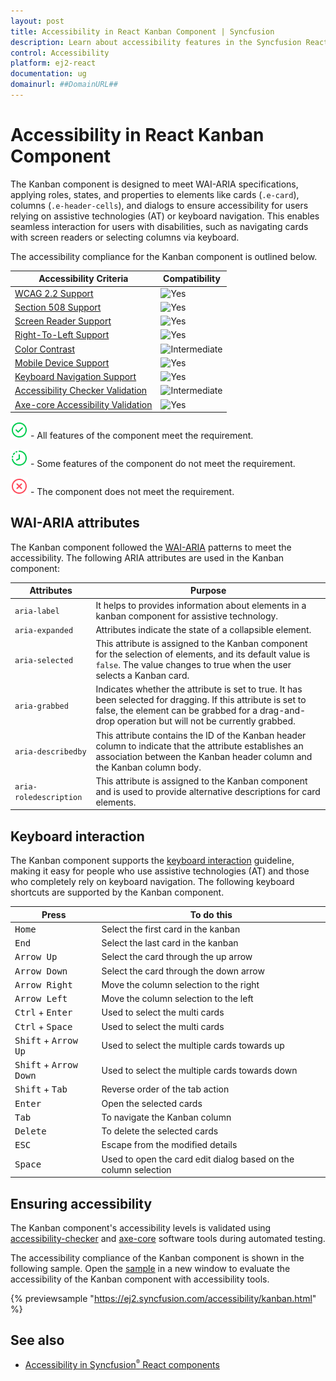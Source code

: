 ```yaml
---
layout: post
title: Accessibility in React Kanban Component | Syncfusion
description: Learn about accessibility features in the Syncfusion React Kanban component of Syncfusion Essential JS 2 and more.
control: Accessibility 
platform: ej2-react
documentation: ug
domainurl: ##DomainURL##
---
```


# Accessibility in React Kanban Component

The Kanban component is designed to meet WAI-ARIA specifications, applying roles, states, and properties to elements like cards (`.e-card`), columns (`.e-header-cells`), and dialogs to ensure accessibility for users relying on assistive technologies (AT) or keyboard navigation. This enables seamless interaction for users with disabilities, such as navigating cards with screen readers or selecting columns via keyboard.

The accessibility compliance for the Kanban component is outlined below.

| Accessibility Criteria | Compatibility |
| -- | -- |
| [WCAG 2.2 Support](../common/accessibility#accessibility-standards) | ![Yes](https://cdn.syncfusion.com/content/images/documentation/full.png) |
| [Section 508 Support](../common/accessibility#accessibility-standards) | ![Yes](https://cdn.syncfusion.com/content/images/documentation/full.png) |
| [Screen Reader Support](../common/accessibility#screen-reader-support) | ![Yes](https://cdn.syncfusion.com/content/images/documentation/full.png) |
| [Right-To-Left Support](../common/accessibility#right-to-left-support) | ![Yes](https://cdn.syncfusion.com/content/images/documentation/full.png) |
| [Color Contrast](../common/accessibility#color-contrast) | ![Intermediate](https://cdn.syncfusion.com/content/images/documentation/partial.png) |
| [Mobile Device Support](../common/accessibility#mobile-device-support) | ![Yes](https://cdn.syncfusion.com/content/images/documentation/full.png) |
| [Keyboard Navigation Support](../common/accessibility#keyboard-navigation-support) | ![Yes](https://cdn.syncfusion.com/content/images/documentation/full.png) |
| [Accessibility Checker Validation](../common/accessibility#ensuring-accessibility) | ![Intermediate](https://cdn.syncfusion.com/content/images/documentation/partial.png) |
| [Axe-core Accessibility Validation](../common/accessibility#ensuring-accessibility) | ![Yes](https://cdn.syncfusion.com/content/images/documentation/full.png) |

<style>
    .post .post-content img {
        display: inline-block;
        margin: 0.5em 0;
    }
</style>
![Yes](images/full.png) - All features of the component meet the requirement.

![Intermediate](images/partial.png)  - Some features of the component do not meet the requirement.

![No](images/not-supported.png)  - The component does not meet the requirement.

## WAI-ARIA attributes

The Kanban component followed the [WAI-ARIA](https://www.w3.org/WAI/ARIA/apg/patterns/alert/) patterns to meet the accessibility. The following ARIA attributes are used in the Kanban component:

| Attributes | Purpose |
| --- | --- |
| `aria-label` |  It helps to provides information about elements in a kanban component for assistive technology. |
| `aria-expanded` | Attributes indicate the state of a collapsible element. |
| `aria-selected` | This attribute is assigned to the Kanban component for the selection of elements, and its default value is `false`. The value changes to true when the user selects a Kanban card. |
| `aria-grabbed` | Indicates whether the attribute is set to true. It has been selected for dragging. If this attribute is set to false, the element can be grabbed for a drag-and-drop operation but will not be currently grabbed. |
| `aria-describedby` | This attribute contains the ID of the Kanban header column to indicate that the attribute establishes an association between the Kanban header column and the Kanban column body. |
| `aria-roledescription` | This attribute is assigned to the Kanban component and is used to provide alternative descriptions for card elements. |

## Keyboard interaction

The Kanban component supports the [keyboard interaction](https://www.w3.org/WAI/ARIA/apg/patterns/alert/#keyboardinteraction) guideline, making it easy for people who use assistive technologies (AT) and those who completely rely on keyboard navigation. The following keyboard shortcuts are supported by the Kanban component.

| **Press** | **To do this** |
| --- | --- |
| <kbd>Home</kbd> | Select the first card in the kanban |
| <kbd>End</kbd> | Select the last card in the kanban |
| <kbd>Arrow Up</kbd> | Select the card through the up arrow |
| <kbd>Arrow Down</kbd> | Select the card through the down arrow |
| <kbd>Arrow Right</kbd> | Move the column selection to the right |
| <kbd>Arrow Left</kbd> | Move the column selection to the left |
| <kbd>Ctrl</kbd> + <kbd>Enter</kbd> | Used to select the multi cards |
| <kbd>Ctrl</kbd> + <kbd>Space</kbd> | Used to select the multi cards |
| <kbd>Shift</kbd> + <kbd>Arrow Up</kbd> | Used to select the multiple cards towards up |
| <kbd>Shift</kbd> + <kbd>Arrow Down</kbd> | Used to select the multiple cards towards down |
| <kbd>Shift</kbd> + <kbd>Tab</kbd> | Reverse order of the tab action |
| <kbd>Enter</kbd> | Open the selected cards |
| <kbd>Tab</kbd> | To navigate the Kanban column |
| <kbd>Delete</kbd> | To delete the selected cards |
| <kbd>ESC</kbd> | Escape from the modified details |
| <kbd>Space</kbd> | Used to open the card edit dialog based on the column selection |

## Ensuring accessibility

The Kanban component's accessibility levels is validated using [accessibility-checker](https://www.npmjs.com/package/accessibility-checker) and [axe-core](https://www.npmjs.com/package/axe-core) software tools during automated testing.

The accessibility compliance of the Kanban component is shown in the following sample. Open the [sample](https://ej2.syncfusion.com/accessibility/kanban.html) in a new window to evaluate the accessibility of the Kanban component with accessibility tools.

{% previewsample "https://ej2.syncfusion.com/accessibility/kanban.html" %}

## See also

* [Accessibility in Syncfusion<sup style="font-size:70%">&reg;</sup> React components](../common/accessibility)